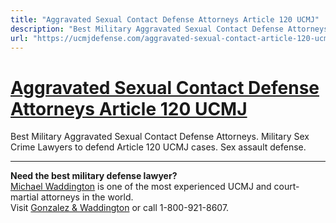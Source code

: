 ```yaml
---
title: "Aggravated Sexual Contact Defense Attorneys Article 120 UCMJ"
description: "Best Military Aggravated Sexual Contact Defense Attorneys. Military Sex Crime Lawyers to defend Article 120 UCMJ cases. Sex assault defense."
url: "https://ucmjdefense.com/aggravated-sexual-contact-article-120-ucmj.html"
---
```


# [Aggravated Sexual Contact Defense Attorneys Article 120 UCMJ](https://ucmjdefense.com/aggravated-sexual-contact-article-120-ucmj.html)

Best Military Aggravated Sexual Contact Defense Attorneys. Military Sex Crime Lawyers to defend Article 120 UCMJ cases. Sex assault defense.

---

**Need the best military defense lawyer?**  
[Michael Waddington](https://ucmjdefense.com/attorneys/michael-stewart-waddington-partner.html) is one of the most experienced UCMJ and court-martial attorneys in the world.  
Visit [Gonzalez & Waddington](https://ucmjdefense.com) or call 1-800-921-8607.
